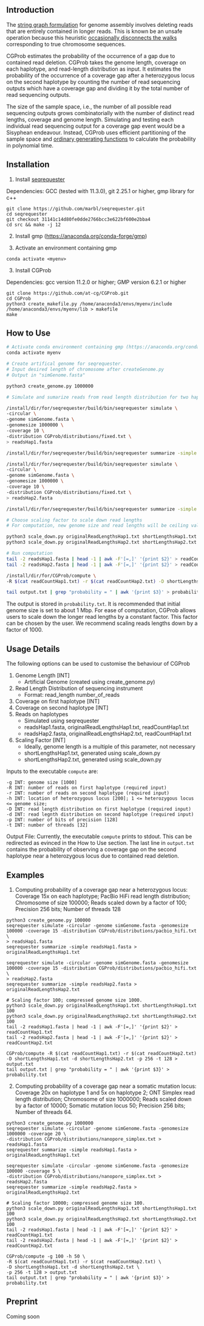 ## <a name="intro"></a>Introduction

The [string graph formulation](https://doi.org/10.1093/bioinformatics/bti1114) for genome assembly involves deleting reads that are entirely contained in longer reads. This is known be an unsafe operation because this heuristic [occasionally disconnects the walks](https://doi.org/10.1093/bioinformatics/btad124) corresponding to true chromosome sequences.  

CGProb estimates the probability of the occurrence of a gap due to contained read deletion. CGProb takes the genome length, coverage on each haplotype, and read-length distribution as input. It estimates the probability of the occurrence of a coverage gap after a heterozygous locus on the second haplotype by counting the number of read sequencing outputs which have a coverage gap and dividing it by the total number of read sequencing outputs.

The size of the sample space, i.e., the number of all possible read sequencing outputs grows combinatorially with the number of distinct read lengths, coverage and genome length. Simulating and testing each individual read sequencing output for a coverage gap event would be a Sisyphean endeavour. Instead, CGProb uses efficient partitioning of the sample space and [ordinary generating functions](https://en.wikipedia.org/wiki/Generating_function) to calculate the probability in polynomial time. 

## <a name="install"></a>Installation

1. Install [seqrequester](https://github.com/marbl/seqrequester)

Dependencies: GCC (tested with 11.3.0), git 2.25.1 or higher, gmp library for c++

```
git clone https://github.com/marbl/seqrequester.git
cd seqrequester
git checkout 31141c14d80fe0dde2766bcc3e622bf600e2bba4
cd src && make -j 12
```

2. Install gmp (https://anaconda.org/conda-forge/gmp)

3. Activate an environment containing gmp

```
conda activate <myenv>
```

3. Install CGProb

Dependencies: gcc version 11.2.0 or higher; GMP version 6.2.1 or higher

```
git clone https://github.com/at-cg/CGProb.git
cd CGProb
python3 create_makefile.py /home/anaconda3/envs/myenv/include /home/anaconda3/envs/myenv/lib > makefile
make
```

## <a name="started"></a>How to Use

```sh
# Activate conda environment containing gmp (https://anaconda.org/conda-forge/gmp)
conda activate myenv

# Create artifical genome for seqrequester. 
# Input desired length of chromosome after createGenome.py 
# Output in "simGenome.fasta"

python3 create_genome.py 1000000

# Simulate and sumarize reads from read length distribution for two haplotypes

/install/dir/for/seqrequester/build/bin/seqrequester simulate \
-circular \
-genome simGenome.fasta \
-genomesize 1000000 \
-coverage 10 \
-distribution CGProb/distributions/fixed.txt \
> readsHap1.fasta

/install/dir/for/seqrequester/build/bin/seqrequester summarize -simple readsHap1.fasta > originalReadLengthsHap1.txt

/install/dir/for/seqrequester/build/bin/seqrequester simulate \
-circular \
-genome simGenome.fasta \
-genomesize 1000000 \
-coverage 10 \
-distribution CGProb/distributions/fixed.txt \
> readsHap2.fasta

/install/dir/for/seqrequester/build/bin/seqrequester summarize -simple readsHap2.fasta > originalReadLengthsHap2.txt

# Choose scaling factor to scale down read lengths
# For computation, new genome size and read lengths will be ceiling value of initial_size / scaling_factor

python3 scale_down.py originalReadLengthsHap1.txt shortLengthsHap1.txt 1000
python3 scale_down.py originalReadLengthsHap2.txt shortLengthsHap2.txt 1000

# Run computation
tail -2 readsHap1.fasta | head -1 | awk -F'[=,]' '{print $2}' > readCountHap1.txt
tail -2 readsHap2.fasta | head -1 | awk -F'[=,]' '{print $2}' > readCountHap2.txt

/install/dir/for/CGProb/compute \
-R $(cat readCountHap1.txt) -r $(cat readCountHap2.txt) -D shortLengthsHap1.txt -d shortLengthsHap2.txt > output.txt

tail output.txt | grep "probability = " | awk '{print $3}' > probability.txt
```

The output is stored in `probability.txt`. It is recommended that initial genome size is set to about 1 Mbp. For ease of computation, CGProb allows users to scale down the longer read lengths by a constant factor. This factor can be chosen by the user. We recommend scaling reads lengths down by a factor of 1000.

## <a name="use"></a>Usage Details

The following options can be used to customise the behaviour of CGProb

1. Genome Length [INT]
    - Artificial Genome (created using create_genome.py)
2. Read Length Distribution of sequencing instrument
    - Format: read_length number_of_reads
3. Coverage on first haplotype [INT]
4. Coverage on second haplotype [INT]
5. Reads on haplotypes
    - Simulated using seqrequester
    - readsHap1.fasta, originalReadLengthsHap1.txt, readCountHap1.txt
    - readsHap2.fasta, originalReadLengthsHap2.txt, readCountHap1.txt
6. Scaling Factor [INT]
    - Ideally, genome length is a multiple of this parameter, not necessary
    - shortLengthsHap1.txt, generated using scale_down.py
    - shortLengthsHap2.txt, generated using scale_down.py

Inputs to the executable `compute` are:

```
-g INT: genome size [1000]
-R INT: number of reads on first haplotype (required input)
-r INT: number of reads on second haplotype (required input)
-h INT: location of heterozygous locus [200]; 1 <= heterozygous locus <= genome size;
-D INT: read length distribution on first haplotype (required input)
-d INT: read legnth distribution on second haplotype (required input)
-p INT: number of bits of precision [128]
-t INT: number of threads [32]
```

Output File:
Currently, the executable `compute` prints to stdout. This can be redirected as evinced in the How to Use section. The last line in `output.txt` contains the probability of observing a coverage gap on the second haplotype near a heterozygous locus due to contained read deletion.

## <a name="examples"></a>Examples

1. Computing probability of a coverage gap near a heterozygous locus: Coverage 15x on each haplotype; PacBio HiFi read length distribution; Chromosome of size 100000; Reads scaled down by a factor of 100; Precision 256 bits; Number of threads 128

```
python3 create_genome.py 100000
seqrequester simulate -circular -genome simGenome.fasta -genomesize 100000 -coverage 15 -distribution CGProb/distributions/pacbio_hifi.txt \
> readsHap1.fasta
seqrequester summarize -simple readsHap1.fasta > originalReadLengthsHap1.txt

seqrequester simulate -circular -genome simGenome.fasta -genomesize 100000 -coverage 15 -distribution CGProb/distributions/pacbio_hifi.txt \
> readsHap2.fasta
seqrequester summarize -simple readsHap2.fasta > originalReadLengthsHap2.txt

# Scaling factor 100; compressed genome size 1000.
python3 scale_down.py originalReadLengthsHap1.txt shortLengthsHap1.txt 100
python3 scale_down.py originalReadLengthsHap2.txt shortLengthsHap2.txt 100
tail -2 readsHap1.fasta | head -1 | awk -F'[=,]' '{print $2}' > readCountHap1.txt
tail -2 readsHap2.fasta | head -1 | awk -F'[=,]' '{print $2}' > readCountHap2.txt

CGProb/compute -R $(cat readCountHap1.txt) -r $(cat readCountHap2.txt) -D shortLengthsHap1.txt -d shortLengthsHap2.txt -p 256 -t 128 > output.txt
tail output.txt | grep "probability = " | awk '{print $3}' > probability.txt
```

2. Computing probability of a coverage gap near a somatic mutation locus: Coverage 20x on haplotype 1 and 5x on haplotype 2; ONT Simplex read length distribution; Chromosome of size 1000000; Reads scaled down by a factor of 10000; Somatic mutation locus 50; Precision 256 bits; Number of threads 64.

```
python3 create_genome.py 1000000
seqrequester simulate -circular -genome simGenome.fasta -genomesize 1000000 -coverage 20 \
-distribution CGProb/distributions/nanopore_simplex.txt > readsHap1.fasta
seqrequester summarize -simple readsHap1.fasta > originalReadLengthsHap1.txt

seqrequester simulate -circular -genome simGenome.fasta -genomesize 100000 -coverage 5 \
-distribution CGProb/distributions/nanopore_simplex.txt > readsHap2.fasta
seqrequester summarize -simple readsHap2.fasta > originalReadLengthsHap2.txt

# Scaling factor 10000; compressed genome size 100.
python3 scale_down.py originalReadLengthsHap1.txt shortLengthsHap1.txt 100
python3 scale_down.py originalReadLengthsHap2.txt shortLengthsHap2.txt 100
tail -2 readsHap1.fasta | head -1 | awk -F'[=,]' '{print $2}' > readCountHap1.txt
tail -2 readsHap2.fasta | head -1 | awk -F'[=,]' '{print $2}' > readCountHap2.txt

CGProb/compute -g 100 -h 50 \
-R $(cat readCountHap1.txt) -r $(cat readCountHap2.txt) \
-D shortLengthsHap1.txt -d shortLengthsHap2.txt \
-p 256 -t 128 > output.txt
tail output.txt | grep "probability = " | awk '{print $3}' > probability.txt
```

## <a name="papers"></a>Preprint
Coming soon
